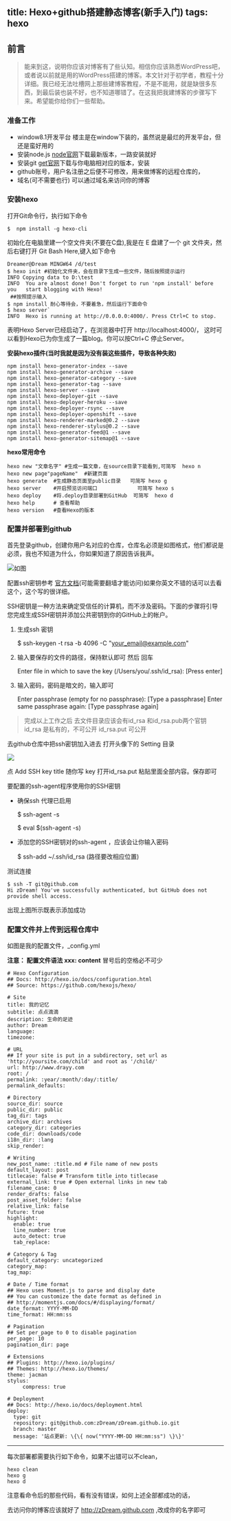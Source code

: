 title: Hexo+github搭建静态博客(新手入门)
tags: hexo
---
## 前言 ##

> 能来到这，说明你应该对博客有了些认知。相信你应该熟悉WordPress吧，或者说以前就是用的WordPress搭建的博客。本文针对于初学者，教程十分详细。我已经无法吐槽网上那些建博客教程，不是不能用，就是缺很多东西，到最后装也装不好，也不知道哪错了。在这我把我建博客的步骤写下来。希望能你给你们一些帮助。


### 准备工作 ### 


  - window8.1开发平台 楼主是在window下装的，虽然说是最烂的开发平台，但还是蛮好用的
  - 安装node.js [node官网][1]下载最新版本，一路安装就好
  - 安装git [get官网][2]下载与你电脑相对应的版本，安装
  - github账号，用户名注册之后便不可修改，用来做博客的远程仓库的，
  - 域名(可不需要也行) 可以通过域名来访问你的博客
 

### 安装hexo ###


  打开Git命令行，执行如下命令

    $  npm install -g hexo-cli


  初始化在电脑里建一个空文件夹(不要在C盘),我是在 E 盘建了一个 git 文件夹，然后右键打开 Git Bash Here,键入如下命令

    Dreamer@Dream MINGW64 /d/test
	$ hexo init #初始化文件夹，会在目录下生成一些文件，随后按照提示运行   
	INFO Copying data to D:\test  
    INFO  You are almost done! Don't forget to run 'npm install' before you   start blogging with Hexo!
	 ##按照提示输入
	$ npm install 耐心等待会，不要着急，然后运行下面命令
	$ hexo server`
	INFO  Hexo is running at http://0.0.0.0:4000/. Press Ctrl+C to stop.
表明Hexo Server已经启动了，在浏览器中打开 http://localhost:4000/，  这时可以看到Hexo已为你生成了一篇blog。你可以按Ctrl+C 停止Server。


**安装hexo插件(当时我就是因为没有装这些插件，导致各种失败)**

    npm install hexo-generator-index --save
    npm install hexo-generator-archive --save
    npm install hexo-generator-category --save
    npm install hexo-generator-tag --save
    npm install hexo-server --save
    npm install hexo-deployer-git --save
    npm install hexo-deployer-heroku --save
    npm install hexo-deployer-rsync --save
    npm install hexo-deployer-openshift --save
    npm install hexo-renderer-marked@0.2 --save
    npm install hexo-renderer-stylus@0.2 --save
    npm install hexo-generator-feed@1 --save
    npm install hexo-generator-sitemap@1 --save


**hexo常用命令**

    hexo new "文章名字" #生成一篇文章，在source目录下能看到,可简写  hexo n
    hexo new page"pageName"  #新建页面
    hexo generate  #生成静态页面至public目录   可简写 hexo g
    hexo server    #开启预览访问端口			 可简写 hexo s
    hexo deploy    #将.deploy目录部署到GitHub  可简写  hexo d
    hexo help      # 查看帮助
    hexo version   #查看Hexo的版本



### 配置并部署到github ###


首先登录github，创建你用户名对应的仓库，仓库名必须是如图格式，他们都说是必须，我也不知道为什么，你如果知道了原因告诉我声。

 ![如图](http://7xpw00.com1.z0.glb.clouddn.com/image11.png)


配置ssh密钥参考 [官方文档](https://help.github.com/articles/generating-ssh-keys/)(可能需要翻墙才能访问)如果你英文不错的话可以去看这个，这个写的很详细。
 
SSH密钥是一种方法来确定受信任的计算机，而不涉及密码。下面的步骤将引导您完成生成SSH密钥并添加公共密钥到你的GitHub上的帐户。
 
 1. 生成ssh 密钥  


	$ ssh-keygen -t rsa -b 4096 -C "your_email@example.com"

 2. 输入要保存的文件的路径，保持默认即可 然后 回车


	Enter file in which to save the key (/Users/you/.ssh/id_rsa): [Press enter]

 3. 输入密码，密码是暗文的，输入即可


	Enter passphrase (empty for no passphrase): [Type a passphrase]
	Enter same passphrase again: [Type passphrase again]



>  完成以上工作之后 去文件目录应该会有id_rsa  和id_rsa.pub两个官钥
>  id_rsa 是私有的，不可公开
>  id_rsa.put 可公开

去github仓库中把ssh密钥加入进去 打开头像下的 Setting 目录

 ![](http://7xpw00.com1.z0.glb.clouddn.com/imagessk.png)
 
 点 Add SSH key
 title 随你写
 key 打开id_rsa.put 粘贴里面全部内容。保存即可


要配置的ssh-agent程序使用你的SSH密钥

 - 确保ssh 代理已启用

	$ ssh-agent -s

	$ eval $(ssh-agent -s)

 - 添加您的SSH密钥对的ssh-agent ，应该会让你输入密码

	$ ssh-add ~/.ssh/id_rsa (路径要改相应位置)

测试连接

	$ ssh -T git@github.com
	Hi zDream! You've successfully authenticated, but GitHub does not provide shell access.

 出现上图所示既表示添加成功

### 配置文件并上传到远程仓库中 ###


 如图是我的配置文件，_config.yml 
 
 **注意： 配置文件语法  xxx: content**  冒号后的空格必不可少


	# Hexo Configuration
	## Docs: http://hexo.io/docs/configuration.html
	## Source: https://github.com/hexojs/hexo/
	
	# Site
	title: 我的记忆
	subtitle: 点点滴滴
	description: 生命的足迹
	author: Dream
	language:
	timezone:
	
	# URL
	## If your site is put in a subdirectory, set url as 'http://yoursite.com/child' and root as '/child/'
	url: http://www.drayy.com
	root: /
	permalink: :year/:month/:day/:title/
	permalink_defaults:
	
	# Directory
	source_dir: source
	public_dir: public
	tag_dir: tags
	archive_dir: archives
	category_dir: categories
	code_dir: downloads/code
	i18n_dir: :lang
	skip_render:
	
	# Writing
	new_post_name: :title.md # File name of new posts
	default_layout: post
	titlecase: false # Transform title into titlecase
	external_link: true # Open external links in new tab
	filename_case: 0
	render_drafts: false
	post_asset_folder: false
	relative_link: false
	future: true
	highlight:
	  enable: true
	  line_number: true
	  auto_detect: true
	  tab_replace:
	
	# Category & Tag
	default_category: uncategorized
	category_map:
	tag_map:
	
	# Date / Time format
	## Hexo uses Moment.js to parse and display date
	## You can customize the date format as defined in
	## http://momentjs.com/docs/#/displaying/format/
	date_format: YYYY-MM-DD
	time_format: HH:mm:ss
	
	# Pagination
	## Set per_page to 0 to disable pagination
	per_page: 10
	pagination_dir: page
	
	# Extensions
	## Plugins: http://hexo.io/plugins/
	## Themes: http://hexo.io/themes/
	theme: jacman
	stylus:
	     compress: true
	
	# Deployment
	## Docs: http://hexo.io/docs/deployment.html
	deploy:
	  type: git
	  repository: git@github.com:zDream/zDream.github.io.git
	  branch: master
	  message: '站点更新: \{\{ now("YYYY-MM-DD HH:mm:ss") \}\}'



---

每次部署都需要执行如下命令，如果不出错可以不clean，
	
	hexo clean 
	hexo g
	hexo d

注意看命令后的那些代码，看有没有错误，如何上述全部都成功的话，

去访问你的博客应该就好了 http://zDream.github.com  ,改成你的名字即可

  [1]: https://nodejs.org/en/
  [2]: http://git-scm.com/download/